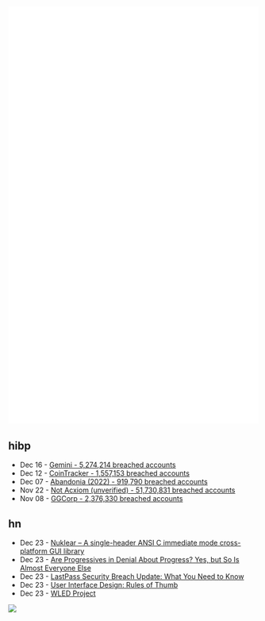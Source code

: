 ![Metrics](https://raw.githubusercontent.com/phixion/phixion/master/metrics.svg)

## hibp

<!--
for https://github.com/phixion/phixion/blob/main/.github/workflows/feeds.yml
-->
<!--START_SECTION:haveibeenpwnd-->
- Dec 16 - [Gemini - 5,274,214 breached accounts](https://haveibeenpwned.com/PwnedWebsites#Gemini)
- Dec 12 - [CoinTracker - 1,557,153 breached accounts](https://haveibeenpwned.com/PwnedWebsites#CoinTracker)
- Dec 07 - [Abandonia (2022) - 919,790 breached accounts](https://haveibeenpwned.com/PwnedWebsites#Abandonia2022)
- Nov 22 - [Not Acxiom (unverified) - 51,730,831 breached accounts](https://haveibeenpwned.com/PwnedWebsites#NotAcxiom)
- Nov 08 - [GGCorp - 2,376,330 breached accounts](https://haveibeenpwned.com/PwnedWebsites#GGCorp)
<!--END_SECTION:haveibeenpwnd-->

## hn

<!--
for https://github.com/phixion/phixion/blob/main/.github/workflows/feeds.yml
-->
<!--START_SECTION:hn-->
- Dec 23 - [Nuklear – A single-header ANSI C immediate mode cross-platform GUI library](https://github.com/Immediate-Mode-UI/Nuklear)
- Dec 23 - [Are Progressives in Denial About Progress? Yes, but So Is Almost Everyone Else](https://www.dropbox.com/s/iuodjgbly7xd3an/2022%20Mitchell%20%20Tetlock%20in%20press%20Progress%20Denial.pdf?dl=0)
- Dec 23 - [LastPass Security Breach Update: What You Need to Know](https://www.secureblink.com/cyber-security-news/last-pass-security-breach-update-what-you-need-to-know)
- Dec 23 - [User Interface Design: Rules of Thumb](https://mannhowie.com/ui-design-web)
- Dec 23 - [WLED Project](https://kno.wled.ge/)
<!--END_SECTION:hn-->

<!--
for https://yhype.me
-->
![](https://hit.yhype.me/github/profile?user_id=13013670)
